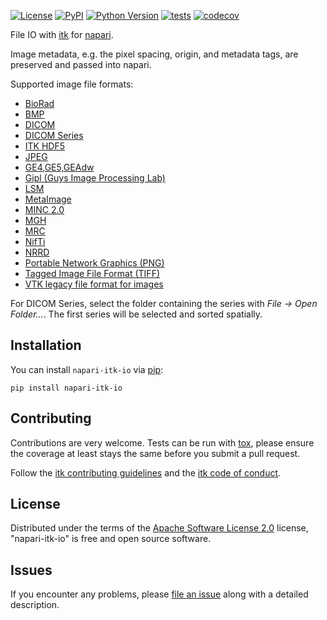 
[![License](https://img.shields.io/pypi/l/napari-itk-io.svg?color=green)](https://github.com/InsightSoftwareConsortium/napari-itk-io/raw/master/LICENSE)
[![PyPI](https://img.shields.io/pypi/v/napari-itk-io.svg?color=green)](https://pypi.org/project/napari-itk-io)
[![Python Version](https://img.shields.io/pypi/pyversions/napari-itk-io.svg?color=green)](https://python.org)
[![tests](https://github.com/InsightSoftwareConsortium/napari-itk-io/workflows/tests/badge.svg)](https://github.com/InsightSoftwareConsortium/napari-itk-io/actions)
[![codecov](https://codecov.io/gh/InsightSoftwareConsortium/napari-itk-io/branch/master/graph/badge.svg)](https://codecov.io/gh/InsightSoftwareConsortium/napari-itk-io)

File IO with [itk](https://itk.org) for [napari](https://napari.org).

Image metadata, e.g. the pixel spacing, origin, and metadata tags, are preserved and passed into napari.

Supported image file formats:

- [BioRad](http://www.bio-rad.com/)
- [BMP](https://en.wikipedia.org/wiki/BMP_file_format)
- [DICOM](http://dicom.nema.org/)
- [DICOM Series](http://dicom.nema.org/)
- [ITK HDF5](https://support.hdfgroup.org/HDF5/)
- [JPEG](https://en.wikipedia.org/wiki/JPEG_File_Interchange_Format)
- [GE4,GE5,GEAdw](http://www3.gehealthcare.com)
- [Gipl (Guys Image Processing Lab)](https://www.ncbi.nlm.nih.gov/pubmed/12956259)
- [LSM](http://www.openwetware.org/wiki/Dissecting_LSM_files)
- [MetaImage](https://itk.org/Wiki/ITK/MetaIO/Documentation)
- [MINC 2.0](https://en.wikibooks.org/wiki/MINC/SoftwareDevelopment/MINC2.0_File_Format_Reference)
- [MGH](https://surfer.nmr.mgh.harvard.edu/fswiki/FsTutorial/MghFormat)
- [MRC](http://www.ccpem.ac.uk/mrc_format/mrc_format.php)
- [NifTi](https://nifti.nimh.nih.gov/nifti-1)
- [NRRD](http://teem.sourceforge.net/nrrd/format.html)
- [Portable Network Graphics (PNG)](https://en.wikipedia.org/wiki/Portable_Network_Graphics)
- [Tagged Image File Format (TIFF)](https://en.wikipedia.org/wiki/TIFF)
- [VTK legacy file format for images](http://www.vtk.org/VTK/img/file-formats.pdf)

For DICOM Series, select the folder containing the series with *File -> Open
Folder...*. The first series will be selected and sorted spatially.

## Installation

You can install `napari-itk-io` via [pip]:

    pip install napari-itk-io

## Contributing

Contributions are very welcome. Tests can be run with [tox], please ensure
the coverage at least stays the same before you submit a pull request.

Follow the [itk contributing
guidelines](https://github.com/InsightSoftwareConsortium/ITK/blob/master/CONTRIBUTING.md)
and the [itk code of
conduct](https://github.com/InsightSoftwareConsortium/ITK/blob/master/CODE_OF_CONDUCT.md).

## License

Distributed under the terms of the [Apache Software License 2.0] license,
"napari-itk-io" is free and open source software.

## Issues

If you encounter any problems, please [file an issue] along with a detailed description.

[napari]: https://github.com/napari/napari
[Cookiecutter]: https://github.com/audreyr/cookiecutter
[@napari]: https://github.com/napari
[MIT]: http://opensource.org/licenses/MIT
[BSD-3]: http://opensource.org/licenses/BSD-3-Clause
[GNU GPL v3.0]: http://www.gnu.org/licenses/gpl-3.0.txt
[GNU LGPL v3.0]: http://www.gnu.org/licenses/lgpl-3.0.txt
[Apache Software License 2.0]: http://www.apache.org/licenses/LICENSE-2.0
[Mozilla Public License 2.0]: https://www.mozilla.org/media/MPL/2.0/index.txt
[cookiecutter-napari-plugin]: https://github.com/napari/cookiecutter-napari-plugin
[file an issue]: https://github.com/InsightSoftwareConsortium/napari-itk-io/issues
[napari]: https://github.com/napari/napari
[tox]: https://tox.readthedocs.io/en/latest/
[pip]: https://pypi.org/project/pip/
[PyPI]: https://pypi.org/
